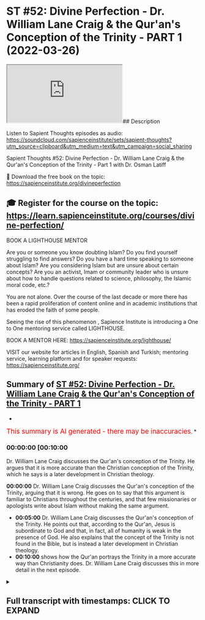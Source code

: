 # ST #52: Divine Perfection - Dr. William Lane Craig & the Qur'an's Conception of the Trinity - PART 1 (2022-03-26)

<iframe loading='lazy' allow='autoplay' src='https://www.youtube.com/embed/2a3SWU35qxo'></iframe>## Description

Listen to Sapient Thoughts episodes as audio: <https://soundcloud.com/sapienceinstitute/sets/sapient-thoughts?utm_source=clipboard&utm_medium=text&utm_campaign=social_sharing>

Sapient Thoughts #52: Divine Perfection - Dr. William Lane Craig & the Qur'an's Conception of the Trinity - Part 1 with Dr. Osman Latiff

📖 Download the free book on the topic: <https://sapienceinstitute.org/divineperfection>

🎓 Register for the course on the topic: <https://learn.sapienceinstitute.org/courses/divine-perfection/>
----

BOOK A LIGHTHOUSE MENTOR

Are you or someone you know doubting Islam? Do you find yourself struggling to find answers?  Do you have a hard time speaking to someone about Islam?  Are you considering Islam but are unsure about certain concepts?  Are you an activist, Imam or community leader who is unsure about how to handle questions related to science, philosophy, the Islamic moral code, etc.?

You are not alone.  Over the course of the last decade or more there has been a rapid proliferation of content online and in academic institutions that has eroded the faith of some people.

Seeing the rise of  this phenomenon , Sapience Institute is introducing a One to One mentoring service called LIGHTHOUSE.

BOOK A MENTOR HERE: <https://sapienceinstitute.org/lighthouse/>

VISIT our website for articles in English, Spanish and Turkish; mentoring service, learning platform and for speaker requests: <https://sapienceinstitute.org/>

## Summary of [ST #52: Divine Perfection - Dr. William Lane Craig & the Qur'an's Conception of the Trinity - PART 1](https://www.youtube.com/watch?v=2a3SWU35qxo)

*

<span style="color:red; font-size:125%">This summary is AI generated - there may be inaccuracies</span>. [](/)*

### <a onclick="modifyYTiframeseektime('600')">00:00:00 [00:10:00</a>

 Dr. William Lane Craig discusses the Qur'an's conception of the Trinity. He argues that it is more accurate than the Christian conception of the Trinity, which he says is a later development in Christian theology.

**<a onclick="modifyYTiframeseektime('0')">00:00:00</a>**  Dr. William Lane Craig discusses the Qur'an's conception of the Trinity, arguing that it is wrong. He goes on to say that this argument is familiar to Christians throughout the centuries, and that few missionaries or apologists write about Islam without making the same argument.

* **<a onclick="modifyYTiframeseektime('300')">00:05:00</a>**  Dr. William Lane Craig discusses the Qur'an's conception of the Trinity. He points out that, according to the Qur'an, Jesus is subordinate to God and that, in fact, all of humanity is weak in the presence of God. He also explains that the concept of the Trinity is not found in the Bible, but is instead a later development in Christian theology.
* **<a onclick="modifyYTiframeseektime('600')">00:10:00</a>**  shows how the Qur'an portrays the Trinity in a more accurate way than Christianity does. Dr. William Lane Craig discusses this in more detail in the next episode.

<details><summary><h2>Full transcript with timestamps: CLICK TO EXPAND</h2></summary>

<a onclick="modifyYTiframeseektime('11)')">0:00:11 now of course we're going through my</a>
<a onclick="modifyYTiframeseektime('13)')">0:00:13 book</a>
<a onclick="modifyYTiframeseektime('14)')">0:00:14 divine perfection christianity and islam</a>
<a onclick="modifyYTiframeseektime('16)')">0:00:16 on sin and salvation published this year</a>
<a onclick="modifyYTiframeseektime('18)')">0:00:18 by sapience institute the book as we</a>
<a onclick="modifyYTiframeseektime('20)')">0:00:20 said before is a response primarily to</a>
<a onclick="modifyYTiframeseektime('24)')">0:00:24 dr william craig in his arguments</a>
<a onclick="modifyYTiframeseektime('26)')">0:00:26 against islamic theism but also it</a>
<a onclick="modifyYTiframeseektime('28)')">0:00:28 covers the writings and the works and</a>
<a onclick="modifyYTiframeseektime('31)')">0:00:31 the arguments made by other christian</a>
<a onclick="modifyYTiframeseektime('34)')">0:00:34 apologists and missionaries and</a>
<a onclick="modifyYTiframeseektime('36)')">0:00:36 evangelists as well including people</a>
<a onclick="modifyYTiframeseektime('38)')">0:00:38 like samuel zwiemer people going all the</a>
<a onclick="modifyYTiframeseektime('40)')">0:00:40 way back to john of damascus thomas</a>
<a onclick="modifyYTiframeseektime('42)')">0:00:42 aquinas billy siekhon and so many others</a>
<a onclick="modifyYTiframeseektime('45)')">0:00:45 as well james langford and so many</a>
<a onclick="modifyYTiframeseektime('47)')">0:00:47 others as well</a>
<a onclick="modifyYTiframeseektime('49)')">0:00:49 we spoke last time about the basic</a>
<a onclick="modifyYTiframeseektime('50)')">0:00:50 introduction behind the book what does</a>
<a onclick="modifyYTiframeseektime('52)')">0:00:52 the book in fact cover why why the book</a>
<a onclick="modifyYTiframeseektime('54)')">0:00:54 in the first place the book is an</a>
<a onclick="modifyYTiframeseektime('56)')">0:00:56 islamic response to clarify the the</a>
<a onclick="modifyYTiframeseektime('59)')">0:00:59 misguiding uh</a>
<a onclick="modifyYTiframeseektime('61)')">0:01:01 accusations about islam made by dr</a>
<a onclick="modifyYTiframeseektime('64)')">0:01:04 william lane craig and others and</a>
<a onclick="modifyYTiframeseektime('66)')">0:01:06 setting the record straight really what</a>
<a onclick="modifyYTiframeseektime('68)')">0:01:08 does the quran really say about these</a>
<a onclick="modifyYTiframeseektime('69)')">0:01:09 things that they claim that it says</a>
<a onclick="modifyYTiframeseektime('72)')">0:01:12 now the first the first argument i'm</a>
<a onclick="modifyYTiframeseektime('74)')">0:01:14 going to make in fact as a response to</a>
<a onclick="modifyYTiframeseektime('76)')">0:01:16 craig is is the first argument that he</a>
<a onclick="modifyYTiframeseektime('78)')">0:01:18 makes himself on his article about the</a>
<a onclick="modifyYTiframeseektime('81)')">0:01:21 concept of god in islam and another one</a>
<a onclick="modifyYTiframeseektime('84)')">0:01:24 called do muslims christians worship the</a>
<a onclick="modifyYTiframeseektime('85)')">0:01:25 same god in his website from his website</a>
<a onclick="modifyYTiframeseektime('87)')">0:01:27 called a reasonable faith and that is</a>
<a onclick="modifyYTiframeseektime('89)')">0:01:29 about the omniscience of of god the</a>
<a onclick="modifyYTiframeseektime('92)')">0:01:32 all-knowing nature of god</a>
<a onclick="modifyYTiframeseektime('94)')">0:01:34 christians have for centuries this</a>
<a onclick="modifyYTiframeseektime('97)')">0:01:37 argument is really important for all of</a>
<a onclick="modifyYTiframeseektime('99)')">0:01:39 us to understand</a>
<a onclick="modifyYTiframeseektime('100)')">0:01:40 christians for for centuries have made</a>
<a onclick="modifyYTiframeseektime('102)')">0:01:42 this argument that the quranic</a>
<a onclick="modifyYTiframeseektime('104)')">0:01:44 conception of the trinity is wrong</a>
<a onclick="modifyYTiframeseektime('108)')">0:01:48 who makes this john of damascus from the</a>
<a onclick="modifyYTiframeseektime('111)')">0:01:51 from early islam this is going back</a>
<a onclick="modifyYTiframeseektime('113)')">0:01:53 almost two thousand years makes this</a>
<a onclick="modifyYTiframeseektime('115)')">0:01:55 argument is far predating william lane</a>
<a onclick="modifyYTiframeseektime('118)')">0:01:58 craig and throughout the centuries they</a>
<a onclick="modifyYTiframeseektime('120)')">0:02:00 built upon that same argument the</a>
<a onclick="modifyYTiframeseektime('122)')">0:02:02 quranic outline of the trinity is wrong</a>
<a onclick="modifyYTiframeseektime('125)')">0:02:05 in fact it's hard pressed to find a</a>
<a onclick="modifyYTiframeseektime('127)')">0:02:07 missionary who doesn't in fact say that</a>
<a onclick="modifyYTiframeseektime('129)')">0:02:09 it's hard for a press to find a</a>
<a onclick="modifyYTiframeseektime('131)')">0:02:11 missionary or an evangelist or a</a>
<a onclick="modifyYTiframeseektime('134)')">0:02:14 christian you know</a>
<a onclick="modifyYTiframeseektime('136)')">0:02:16 apolog apologist who's writing on islam</a>
<a onclick="modifyYTiframeseektime('138)')">0:02:18 in the quran who doesn't make that</a>
<a onclick="modifyYTiframeseektime('140)')">0:02:20 argument so it's more more necessary for</a>
<a onclick="modifyYTiframeseektime('142)')">0:02:22 us therefore to clarify the truth about</a>
<a onclick="modifyYTiframeseektime('144)')">0:02:24 this matter to know of it to be sure of</a>
<a onclick="modifyYTiframeseektime('146)')">0:02:26 it and to see where the christians make</a>
<a onclick="modifyYTiframeseektime('148)')">0:02:28 their mistake and let's start therefore</a>
<a onclick="modifyYTiframeseektime('151)')">0:02:31 in the name of allah the most merciful</a>
<a onclick="modifyYTiframeseektime('153)')">0:02:33 the most compassionate now this is the</a>
<a onclick="modifyYTiframeseektime('155)')">0:02:35 argument william lane craig quotes from</a>
<a onclick="modifyYTiframeseektime('158)')">0:02:38 the quran from chapter 5 verse 1 1 6.</a>
<a onclick="modifyYTiframeseektime('162)')">0:02:42 there is a dialogue between jesus</a>
<a onclick="modifyYTiframeseektime('163)')">0:02:43 between isa al-islam isabel maryam the</a>
<a onclick="modifyYTiframeseektime('166)')">0:02:46 son of mary and god himself allah this</a>
<a onclick="modifyYTiframeseektime('169)')">0:02:49 happens of course in the next life and</a>
<a onclick="modifyYTiframeseektime('171)')">0:02:51 in this verse it begins by saying</a>
<a onclick="modifyYTiframeseektime('176)')">0:02:56 when allah says to jesus</a>
<a onclick="modifyYTiframeseektime('179)')">0:02:59 oh jesus the son of mary</a>
<a onclick="modifyYTiframeseektime('182)')">0:03:02 enter</a>
<a onclick="modifyYTiframeseektime('185)')">0:03:05 did you tell people to take you and your</a>
<a onclick="modifyYTiframeseektime('188)')">0:03:08 mother as two deities besides allah now</a>
<a onclick="modifyYTiframeseektime('192)')">0:03:12 notice something</a>
<a onclick="modifyYTiframeseektime('193)')">0:03:13 these verses if you check them yourself</a>
<a onclick="modifyYTiframeseektime('195)')">0:03:15 they go from 116 to 117 118 chapter 5.</a>
<a onclick="modifyYTiframeseektime('200)')">0:03:20 so my book kind of goes through the</a>
<a onclick="modifyYTiframeseektime('203)')">0:03:23 christian literature and i and i try and</a>
<a onclick="modifyYTiframeseektime('205)')">0:03:25 see how are the christians using these</a>
<a onclick="modifyYTiframeseektime('207)')">0:03:27 verses</a>
<a onclick="modifyYTiframeseektime('208)')">0:03:28 and it's very rare almost never</a>
<a onclick="modifyYTiframeseektime('212)')">0:03:32 do christians bother to mention the</a>
<a onclick="modifyYTiframeseektime('214)')">0:03:34 entire dialogue between allah and jesus</a>
<a onclick="modifyYTiframeseektime('217)')">0:03:37 in in this verses in these verses but in</a>
<a onclick="modifyYTiframeseektime('220)')">0:03:40 fact they part quote</a>
<a onclick="modifyYTiframeseektime('223)')">0:03:43 one half of the first verse and he does</a>
<a onclick="modifyYTiframeseektime('226)')">0:03:46 the same thing william lane does the</a>
<a onclick="modifyYTiframeseektime('228)')">0:03:48 same thing uh</a>
<a onclick="modifyYTiframeseektime('230)')">0:03:50 others after him and before him do the</a>
<a onclick="modifyYTiframeseektime('232)')">0:03:52 same thing</a>
<a onclick="modifyYTiframeseektime('233)')">0:03:53 the the part quote that one part of that</a>
<a onclick="modifyYTiframeseektime('235)')">0:03:55 first verse what i've just quoted for</a>
<a onclick="modifyYTiframeseektime('238)')">0:03:58 you for example this part and they say</a>
<a onclick="modifyYTiframeseektime('240)')">0:04:00 based upon this which is a straw man</a>
<a onclick="modifyYTiframeseektime('242)')">0:04:02 argument they say based upon this uh it</a>
<a onclick="modifyYTiframeseektime('244)')">0:04:04 shows that the quran has a conception of</a>
<a onclick="modifyYTiframeseektime('247)')">0:04:07 the trinity whether it's god himself or</a>
<a onclick="modifyYTiframeseektime('249)')">0:04:09 they might identify as the father and</a>
<a onclick="modifyYTiframeseektime('251)')">0:04:11 jesus who they see as a son and mary</a>
<a onclick="modifyYTiframeseektime('254)')">0:04:14 mary is involved here because there's</a>
<a onclick="modifyYTiframeseektime('256)')">0:04:16 two deities besides allah and it seems</a>
<a onclick="modifyYTiframeseektime('258)')">0:04:18 well there's three deities therefore</a>
<a onclick="modifyYTiframeseektime('260)')">0:04:20 maybe it's kind of a three-ness doctrine</a>
<a onclick="modifyYTiframeseektime('263)')">0:04:23 or a trinity doctrine that the quran is</a>
<a onclick="modifyYTiframeseektime('265)')">0:04:25 is shedding light on but i want us to</a>
<a onclick="modifyYTiframeseektime('267)')">0:04:27 look at this very very carefully with a</a>
<a onclick="modifyYTiframeseektime('269)')">0:04:29 lot of new ones with a lot of</a>
<a onclick="modifyYTiframeseektime('270)')">0:04:30 understanding the verse therefore again</a>
<a onclick="modifyYTiframeseektime('272)')">0:04:32 says</a>
<a onclick="modifyYTiframeseektime('273)')">0:04:33 allah says to jesus</a>
<a onclick="modifyYTiframeseektime('278)')">0:04:38 did you tell people to take you and your</a>
<a onclick="modifyYTiframeseektime('281)')">0:04:41 mother as to these cities besides allah</a>
<a onclick="modifyYTiframeseektime('283)')">0:04:43 that's where they stop well we're going</a>
<a onclick="modifyYTiframeseektime('284)')">0:04:44 to carry on going and see what else does</a>
<a onclick="modifyYTiframeseektime('286)')">0:04:46 it say in these verses</a>
<a onclick="modifyYTiframeseektime('288)')">0:04:48 so jesus now responds to god and says to</a>
<a onclick="modifyYTiframeseektime('291)')">0:04:51 god subhana qaali subhanak now subhanak</a>
<a onclick="modifyYTiframeseektime('294)')">0:04:54 is a beautiful reference because subhan</a>
<a onclick="modifyYTiframeseektime('298)')">0:04:58 means that free of all imperfections are</a>
<a onclick="modifyYTiframeseektime('302)')">0:05:02 you and only you o allah</a>
<a onclick="modifyYTiframeseektime('304)')">0:05:04 subhanak</a>
<a onclick="modifyYTiframeseektime('305)')">0:05:05 free of all imperfections are you and</a>
<a onclick="modifyYTiframeseektime('308)')">0:05:08 only you o allah subhanak mayakun ali</a>
<a onclick="modifyYTiframeseektime('311)')">0:05:11 and akul</a>
<a onclick="modifyYTiframeseektime('313)')">0:05:13 i had no right to say what i had no</a>
<a onclick="modifyYTiframeseektime('315)')">0:05:15 right to say</a>
<a onclick="modifyYTiframeseektime('317)')">0:05:17 i had no right to say what had no right</a>
<a onclick="modifyYTiframeseektime('319)')">0:05:19 to i couldn't say what i had no right to</a>
<a onclick="modifyYTiframeseektime('320)')">0:05:20 say he says to allah meaning issa jesus</a>
<a onclick="modifyYTiframeseektime('322)')">0:05:22 is subordinated everybody is subordinate</a>
<a onclick="modifyYTiframeseektime('326)')">0:05:26 everyone is weak in the presence of god</a>
<a onclick="modifyYTiframeseektime('329)')">0:05:29 almighty allah tells us</a>
<a onclick="modifyYTiframeseektime('331)')">0:05:31 or people of civilization or humanity</a>
<a onclick="modifyYTiframeseektime('336)')">0:05:36 all of you are poor</a>
<a onclick="modifyYTiframeseektime('338)')">0:05:38 impoverished weak dependent before allah</a>
<a onclick="modifyYTiframeseektime('341)')">0:05:41 and allah is</a>
<a onclick="modifyYTiframeseektime('342)')">0:05:42 and allah is hamid and allah is rich and</a>
<a onclick="modifyYTiframeseektime('344)')">0:05:44 free of all need and so this jesus</a>
<a onclick="modifyYTiframeseektime('347)')">0:05:47 is the seventh of allah saying to allah</a>
<a onclick="modifyYTiframeseektime('349)')">0:05:49 saying to god glory be to you free of</a>
<a onclick="modifyYTiframeseektime('352)')">0:05:52 all imperfections are you and on you oh</a>
<a onclick="modifyYTiframeseektime('353)')">0:05:53 allah i had no right to say what i had</a>
<a onclick="modifyYTiframeseektime('356)')">0:05:56 no right to say and then he says to</a>
<a onclick="modifyYTiframeseektime('358)')">0:05:58 allah they never quote this by the way</a>
<a onclick="modifyYTiframeseektime('360)')">0:06:00 in kuntu kul tuho</a>
<a onclick="modifyYTiframeseektime('361)')">0:06:01 tahu if i had said it then you would</a>
<a onclick="modifyYTiframeseektime('364)')">0:06:04 have known that i said it if i said it</a>
<a onclick="modifyYTiframeseektime('366)')">0:06:06 then you would have known that i said it</a>
<a onclick="modifyYTiframeseektime('368)')">0:06:08 and they never get this far quoting</a>
<a onclick="modifyYTiframeseektime('370)')">0:06:10 either not william named craig not the</a>
<a onclick="modifyYTiframeseektime('371)')">0:06:11 others either</a>
<a onclick="modifyYTiframeseektime('372)')">0:06:12 if i said it then you would have known</a>
<a onclick="modifyYTiframeseektime('374)')">0:06:14 that i said it</a>
<a onclick="modifyYTiframeseektime('375)')">0:06:15 right</a>
<a onclick="modifyYTiframeseektime('376)')">0:06:16 he says to allah</a>
<a onclick="modifyYTiframeseektime('378)')">0:06:18 ta'ala mafia nfc you know what is within</a>
<a onclick="modifyYTiframeseektime('381)')">0:06:21 me and i don't know what is within you</a>
<a onclick="modifyYTiframeseektime('383)')">0:06:23 and you are</a>
<a onclick="modifyYTiframeseektime('384)')">0:06:24 you are the knower of the unseen allah</a>
<a onclick="modifyYTiframeseektime('386)')">0:06:26 knows all things our epistemic we have</a>
<a onclick="modifyYTiframeseektime('389)')">0:06:29 limitations in understanding anything</a>
<a onclick="modifyYTiframeseektime('392)')">0:06:32 and he says to allah</a>
<a onclick="modifyYTiframeseektime('393)')">0:06:33 if i said it you would have known it</a>
<a onclick="modifyYTiframeseektime('395)')">0:06:35 that i said it and you know all things</a>
<a onclick="modifyYTiframeseektime('397)')">0:06:37 you know what's within me i don't know</a>
<a onclick="modifyYTiframeseektime('398)')">0:06:38 anything about you oh allah and what's</a>
<a onclick="modifyYTiframeseektime('399)')">0:06:39 within you oh allah</a>
<a onclick="modifyYTiframeseektime('401)')">0:06:41 then he says to allah beautifully they</a>
<a onclick="modifyYTiframeseektime('402)')">0:06:42 never get this far by the way either and</a>
<a onclick="modifyYTiframeseektime('403)')">0:06:43 they're quoting and i quote them to show</a>
<a onclick="modifyYTiframeseektime('405)')">0:06:45 you in the book they never get this far</a>
<a onclick="modifyYTiframeseektime('408)')">0:06:48 in quoting right then he says to allah</a>
<a onclick="modifyYTiframeseektime('411)')">0:06:51 he says</a>
<a onclick="modifyYTiframeseektime('414)')">0:06:54 i never said anything to them except</a>
<a onclick="modifyYTiframeseektime('416)')">0:06:56 what you commanded me to tell them how</a>
<a onclick="modifyYTiframeseektime('418)')">0:06:58 powerful is that</a>
<a onclick="modifyYTiframeseektime('420)')">0:07:00 right how powerful is that i never said</a>
<a onclick="modifyYTiframeseektime('421)')">0:07:01 anything except what he commanded me to</a>
<a onclick="modifyYTiframeseektime('422)')">0:07:02 tell them</a>
<a onclick="modifyYTiframeseektime('423)')">0:07:03 he says and when i uh which was what an</a>
<a onclick="modifyYTiframeseektime('426)')">0:07:06 allah arab</a>
<a onclick="modifyYTiframeseektime('427)')">0:07:07 to worship allah my lord and your lord</a>
<a onclick="modifyYTiframeseektime('429)')">0:07:09 that is the that is the quranic message</a>
<a onclick="modifyYTiframeseektime('432)')">0:07:12 of all the prophets of allah including</a>
<a onclick="modifyYTiframeseektime('435)')">0:07:15 jesus the son of mary worship god my</a>
<a onclick="modifyYTiframeseektime('438)')">0:07:18 lord and your lord that is the most</a>
<a onclick="modifyYTiframeseektime('440)')">0:07:20 plain truth of even</a>
<a onclick="modifyYTiframeseektime('442)')">0:07:22 even those words you might look at as</a>
<a onclick="modifyYTiframeseektime('444)')">0:07:24 being clear decisive unambiguous</a>
<a onclick="modifyYTiframeseektime('446)')">0:07:26 unequivocal words from the bible are</a>
<a onclick="modifyYTiframeseektime('448)')">0:07:28 saying that from the words of jesus that</a>
<a onclick="modifyYTiframeseektime('450)')">0:07:30 jesus says you know is my lord and jesus</a>
<a onclick="modifyYTiframeseektime('453)')">0:07:33 god is my lord and your lord and that's</a>
<a onclick="modifyYTiframeseektime('455)')">0:07:35 allah is saying that in the quran that's</a>
<a onclick="modifyYTiframeseektime('456)')">0:07:36 what jesus told his people worship allah</a>
<a onclick="modifyYTiframeseektime('459)')">0:07:39 my lord and your lord and then he says</a>
<a onclick="modifyYTiframeseektime('461)')">0:07:41 to them then he says to allah welcome to</a>
<a onclick="modifyYTiframeseektime('464)')">0:07:44 alaihim shahidah madhum tufihim and when</a>
<a onclick="modifyYTiframeseektime('467)')">0:07:47 i was with them i was a watcher over</a>
<a onclick="modifyYTiframeseektime('469)')">0:07:49 them a witness over them</a>
<a onclick="modifyYTiframeseektime('471)')">0:07:51 to a faith in me but when you raised me</a>
<a onclick="modifyYTiframeseektime('473)')">0:07:53 and took me</a>
<a onclick="modifyYTiframeseektime('474)')">0:07:54 you were the watcher and the witness</a>
<a onclick="modifyYTiframeseektime('476)')">0:07:56 over them which means something really</a>
<a onclick="modifyYTiframeseektime('479)')">0:07:59 beautifully profound here</a>
<a onclick="modifyYTiframeseektime('481)')">0:08:01 that islam is saying therefore that when</a>
<a onclick="modifyYTiframeseektime('482)')">0:08:02 i was with my people everything was fine</a>
<a onclick="modifyYTiframeseektime('485)')">0:08:05 everyone believed in things that were</a>
<a onclick="modifyYTiframeseektime('487)')">0:08:07 fine because i was a watcher over them</a>
<a onclick="modifyYTiframeseektime('489)')">0:08:09 but when i went</a>
<a onclick="modifyYTiframeseektime('491)')">0:08:11 then i can't be held accountable for</a>
<a onclick="modifyYTiframeseektime('493)')">0:08:13 what they did after me even doing things</a>
<a onclick="modifyYTiframeseektime('496)')">0:08:16 in my name that i can't be held</a>
<a onclick="modifyYTiframeseektime('498)')">0:08:18 responsible for that because that</a>
<a onclick="modifyYTiframeseektime('499)')">0:08:19 happened after me and you're going to</a>
<a onclick="modifyYTiframeseektime('501)')">0:08:21 see in shoreline in a moment as we go</a>
<a onclick="modifyYTiframeseektime('503)')">0:08:23 through this very closely how they</a>
<a onclick="modifyYTiframeseektime('506)')">0:08:26 constructed things after him that was</a>
<a onclick="modifyYTiframeseektime('508)')">0:08:28 not represented by him in his own time</a>
<a onclick="modifyYTiframeseektime('511)')">0:08:31 so he says to allah you were the watcher</a>
<a onclick="modifyYTiframeseektime('513)')">0:08:33 over them and he said then he says to</a>
<a onclick="modifyYTiframeseektime('515)')">0:08:35 allah and they never quote this forever</a>
<a onclick="modifyYTiframeseektime('517)')">0:08:37 by the way ever almost hardly ever</a>
<a onclick="modifyYTiframeseektime('519)')">0:08:39 you're gonna find a christian missionary</a>
<a onclick="modifyYTiframeseektime('521)')">0:08:41 quoting this much of the dialogue</a>
<a onclick="modifyYTiframeseektime('522)')">0:08:42 between jesus and and god in these</a>
<a onclick="modifyYTiframeseektime('524)')">0:08:44 verses they'll stop at the first half of</a>
<a onclick="modifyYTiframeseektime('526)')">0:08:46 that first verse and they'll keep</a>
<a onclick="modifyYTiframeseektime('528)')">0:08:48 copying and pasting their their their</a>
<a onclick="modifyYTiframeseektime('530)')">0:08:50 others who do the same thing and</a>
<a onclick="modifyYTiframeseektime('532)')">0:08:52 therefore they're left with this false</a>
<a onclick="modifyYTiframeseektime('534)')">0:08:54 impression of what the quran truly is</a>
<a onclick="modifyYTiframeseektime('535)')">0:08:55 saying about the about this or</a>
<a onclick="modifyYTiframeseektime('537)')">0:08:57 supposedly saying about the concept of</a>
<a onclick="modifyYTiframeseektime('539)')">0:08:59 the trinity in these verses and it</a>
<a onclick="modifyYTiframeseektime('542)')">0:09:02 doesn't end there then he says to allah</a>
<a onclick="modifyYTiframeseektime('544)')">0:09:04 at the end of all of this and he says to</a>
<a onclick="modifyYTiframeseektime('546)')">0:09:06 allah</a>
<a onclick="modifyYTiframeseektime('552)')">0:09:12 and that's where it ends on verse 118.</a>
<a onclick="modifyYTiframeseektime('554)')">0:09:14 he says that if you punish them then</a>
<a onclick="modifyYTiframeseektime('557)')">0:09:17 they're your servants and if you forgive</a>
<a onclick="modifyYTiframeseektime('559)')">0:09:19 them then you are the most aziz and</a>
<a onclick="modifyYTiframeseektime('562)')">0:09:22 hakeem the most mighty and the most wise</a>
<a onclick="modifyYTiframeseektime('564)')">0:09:24 again if you forgive them they're your</a>
<a onclick="modifyYTiframeseektime('566)')">0:09:26 servants if you forgive them then you</a>
<a onclick="modifyYTiframeseektime('568)')">0:09:28 are the most mighty and the most wise</a>
<a onclick="modifyYTiframeseektime('570)')">0:09:30 noted it's not jesus in any capacity to</a>
<a onclick="modifyYTiframeseektime('572)')">0:09:32 forgive anybody it is up to god to</a>
<a onclick="modifyYTiframeseektime('575)')">0:09:35 forgive or not to forgive and notice it</a>
<a onclick="modifyYTiframeseektime('577)')">0:09:37 doesn't say that you are the most</a>
<a onclick="modifyYTiframeseektime('579)')">0:09:39 forgiving and the most merciful hair in</a>
<a onclick="modifyYTiframeseektime('581)')">0:09:41 these verses because god is angry with</a>
<a onclick="modifyYTiframeseektime('583)')">0:09:43 those people on that day right because</a>
<a onclick="modifyYTiframeseektime('585)')">0:09:45 they've committed blasphemy in his name</a>
<a onclick="modifyYTiframeseektime('588)')">0:09:48 right now this is a full set of verses</a>
<a onclick="modifyYTiframeseektime('591)')">0:09:51 now based upon these verses you see many</a>
<a onclick="modifyYTiframeseektime('594)')">0:09:54 many truths that are coming out number</a>
<a onclick="modifyYTiframeseektime('596)')">0:09:56 one it is jesus subordinate speaking to</a>
<a onclick="modifyYTiframeseektime('598)')">0:09:58 god it is god questioning jesus did you</a>
<a onclick="modifyYTiframeseektime('600)')">0:10:00 say this about uh you know about to</a>
<a onclick="modifyYTiframeseektime('604)')">0:10:04 people to worship you and your mother as</a>
<a onclick="modifyYTiframeseektime('606)')">0:10:06 to deities but the first thing to focus</a>
<a onclick="modifyYTiframeseektime('608)')">0:10:08 on is this this is point number one in</a>
<a onclick="modifyYTiframeseektime('610)')">0:10:10 fact let's leave point number one to the</a>
<a onclick="modifyYTiframeseektime('612)')">0:10:12 next episode and we're gonna unpack this</a>
<a onclick="modifyYTiframeseektime('614)')">0:10:14 entire set of verses to show therefore</a>
<a onclick="modifyYTiframeseektime('617)')">0:10:17 that the christians make an inaccurate a</a>
<a onclick="modifyYTiframeseektime('620)')">0:10:20 wrong grossly inaccurate claim about the</a>
<a onclick="modifyYTiframeseektime('622)')">0:10:22 quran and about the beautiful attributes</a>
<a onclick="modifyYTiframeseektime('624)')">0:10:24 of allah being all-knowing and you will</a>
<a onclick="modifyYTiframeseektime('626)')">0:10:26 see therefore how the quranic</a>
<a onclick="modifyYTiframeseektime('628)')">0:10:28 representation represents the truth of</a>
<a onclick="modifyYTiframeseektime('630)')">0:10:30 the deviation and the errors of our</a>
<a onclick="modifyYTiframeseektime('631)')">0:10:31 christian</a>
<a onclick="modifyYTiframeseektime('632)')">0:10:32 friends jazakum al-qaeda</a>
</details>
